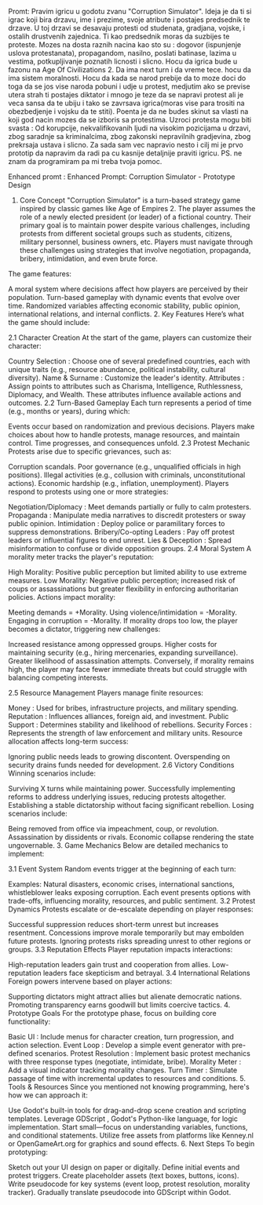 Promt: Pravim igricu u godotu zvanu "Corruption Simulator". Ideja je da ti si igrac koji bira drzavu, ime i prezime, svoje atribute i postajes predsednik te drzave. U toj drzavi se desavaju protesti od studenata, gradjana, vojske, i ostalih drustvenih zajednica. Ti kao predsednik moras da suzbijes te proteste. Mozes na dosta raznih nacina kao sto su : dogovor (ispunjenje uslova protestanata), propagandom, nasilno, poslati batinase, lazima u vestima, potkupljivanje poznatih licnosti i slicno. Hocu da igrica bude u fazonu na Age Of Civilizations 2. Da ima next turn i da vreme tece. hocu da ima sistem moralnosti. Hocu da kada se narod prebije da to moze doci do toga da se jos vise naroda pobuni i udje u protest, medjutim ako se previse utera strah ti postajes diktator i mnogo je teze da se napravi protest ali je veca sansa da te ubiju i tako se  zavrsava igrica(moras vise para trositi na obezbedjenje i vojsku da te stiti). Poenta je da ne budes skinut sa vlasti na koji god nacin mozes da se izboris sa protestima. Uzroci protesta mogu biti svasta : Od korupcije, nekvalifikovanih ljudi na visokim pozicijama u drzavi, zbog saradnje sa kriminalcima, zbog zakonski nepravilnih gradjevina, zbog prekrsaja ustava i slicno. Za sada sam vec napravio nesto i cilj mi je prvo prototip da napravim da radi pa cu kasnije detaljnije praviti igricu. PS. ne znam da programiram pa mi treba tvoja pomoc.








Enhanced promt : Enhanced Prompt: Corruption Simulator - Prototype Design
1. Core Concept
"Corruption Simulator" is a turn-based strategy game inspired by classic games like Age of Empires 2. The player assumes the role of a newly elected president (or leader) of a fictional country. Their primary goal is to maintain power despite various challenges, including protests from different societal groups such as students, citizens, military personnel, business owners, etc. Players must navigate through these challenges using strategies that involve negotiation, propaganda, bribery, intimidation, and even brute force.

The game features:

A moral system where decisions affect how players are perceived by their population.
Turn-based gameplay with dynamic events that evolve over time.
Randomized variables affecting economic stability, public opinion, international relations, and internal conflicts.
2. Key Features
Here’s what the game should include:

2.1 Character Creation
At the start of the game, players can customize their character:

Country Selection : Choose one of several predefined countries, each with unique traits (e.g., resource abundance, political instability, cultural diversity).
Name & Surname : Customize the leader's identity.
Attributes : Assign points to attributes such as Charisma, Intelligence, Ruthlessness, Diplomacy, and Wealth. These attributes influence available actions and outcomes.
2.2 Turn-Based Gameplay
Each turn represents a period of time (e.g., months or years), during which:

Events occur based on randomization and previous decisions.
Players make choices about how to handle protests, manage resources, and maintain control.
Time progresses, and consequences unfold.
2.3 Protest Mechanic
Protests arise due to specific grievances, such as:

Corruption scandals.
Poor governance (e.g., unqualified officials in high positions).
Illegal activities (e.g., collusion with criminals, unconstitutional actions).
Economic hardship (e.g., inflation, unemployment).
Players respond to protests using one or more strategies:

Negotiation/Diplomacy : Meet demands partially or fully to calm protesters.
Propaganda : Manipulate media narratives to discredit protesters or sway public opinion.
Intimidation : Deploy police or paramilitary forces to suppress demonstrations.
Bribery/Co-opting Leaders : Pay off protest leaders or influential figures to end unrest.
Lies & Deception : Spread misinformation to confuse or divide opposition groups.
2.4 Moral System
A morality meter tracks the player's reputation:

High Morality: Positive public perception but limited ability to use extreme measures.
Low Morality: Negative public perception; increased risk of coups or assassinations but greater flexibility in enforcing authoritarian policies.
Actions impact morality:

Meeting demands = +Morality.
Using violence/intimidation = -Morality.
Engaging in corruption = -Morality.
If morality drops too low, the player becomes a dictator, triggering new challenges:

Increased resistance among oppressed groups.
Higher costs for maintaining security (e.g., hiring mercenaries, expanding surveillance).
Greater likelihood of assassination attempts.
Conversely, if morality remains high, the player may face fewer immediate threats but could struggle with balancing competing interests.

2.5 Resource Management
Players manage finite resources:

Money : Used for bribes, infrastructure projects, and military spending.
Reputation : Influences alliances, foreign aid, and investment.
Public Support : Determines stability and likelihood of rebellions.
Security Forces : Represents the strength of law enforcement and military units.
Resource allocation affects long-term success:

Ignoring public needs leads to growing discontent.
Overspending on security drains funds needed for development.
2.6 Victory Conditions
Winning scenarios include:

Surviving X turns while maintaining power.
Successfully implementing reforms to address underlying issues, reducing protests altogether.
Establishing a stable dictatorship without facing significant rebellion.
Losing scenarios include:

Being removed from office via impeachment, coup, or revolution.
Assassination by dissidents or rivals.
Economic collapse rendering the state ungovernable.
3. Game Mechanics
Below are detailed mechanics to implement:

3.1 Event System
Random events trigger at the beginning of each turn:

Examples: Natural disasters, economic crises, international sanctions, whistleblower leaks exposing corruption.
Each event presents options with trade-offs, influencing morality, resources, and public sentiment.
3.2 Protest Dynamics
Protests escalate or de-escalate depending on player responses:

Successful suppression reduces short-term unrest but increases resentment.
Concessions improve morale temporarily but may embolden future protests.
Ignoring protests risks spreading unrest to other regions or groups.
3.3 Reputation Effects
Player reputation impacts interactions:

High-reputation leaders gain trust and cooperation from allies.
Low-reputation leaders face skepticism and betrayal.
3.4 International Relations
Foreign powers intervene based on player actions:

Supporting dictators might attract allies but alienate democratic nations.
Promoting transparency earns goodwill but limits coercive tactics.
4. Prototype Goals
For the prototype phase, focus on building core functionality:

Basic UI : Include menus for character creation, turn progression, and action selection.
Event Loop : Develop a simple event generator with pre-defined scenarios.
Protest Resolution : Implement basic protest mechanics with three response types (negotiate, intimidate, bribe).
Morality Meter : Add a visual indicator tracking morality changes.
Turn Timer : Simulate passage of time with incremental updates to resources and conditions.
5. Tools & Resources
Since you mentioned not knowing programming, here's how we can approach it:

Use Godot's built-in tools for drag-and-drop scene creation and scripting templates.
Leverage GDScript , Godot's Python-like language, for logic implementation. Start small—focus on understanding variables, functions, and conditional statements.
Utilize free assets from platforms like Kenney.nl or OpenGameArt.org for graphics and sound effects.
6. Next Steps
To begin prototyping:

Sketch out your UI design on paper or digitally.
Define initial events and protest triggers.
Create placeholder assets (text boxes, buttons, icons).
Write pseudocode for key systems (event loop, protest resolution, morality tracker).
Gradually translate pseudocode into GDScript within Godot.
